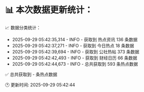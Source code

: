 📊 本次数据更新统计：
==========================

📈 数据分类统计：
- 2025-09-29 05:42:35,314 - INFO - 获取到 热点资讯 136 条数据
- 2025-09-29 05:42:37,271 - INFO - 获取到 今日热点 18 条数据
- 2025-09-29 05:42:39,694 - INFO - 获取到 公社热帖 373 条数据
- 2025-09-29 05:42:42,493 - INFO - 获取到 财经日历 66 条数据
- 2025-09-29 05:42:44,673 - INFO - 总共获取到 593 条热点数据

✅ 总共获取到 - 条热点数据

🕐 更新时间: 2025-09-29 05:42:44
